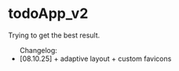 # todoApp_v2
Trying to get the best result.


<ul>Changelog:
  <li>
    [08.10.25]
    + adaptive layout
    + custom favicons
  </li>
</ul>
